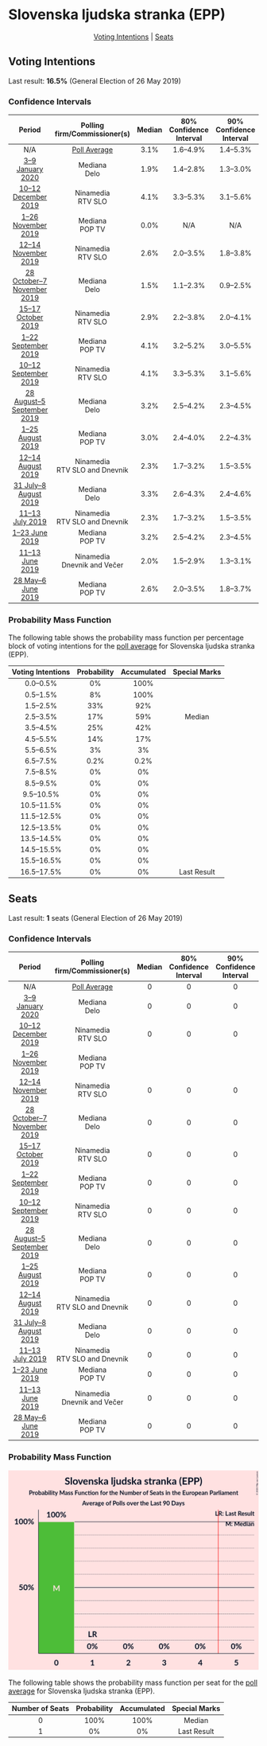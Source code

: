 # Slovenska ljudska stranka (EPP)

<p align="center"><a href="#voting-intentions">Voting Intentions</a> | <a href="#seats">Seats</a></p>

## Voting Intentions

Last result: **16.5%** (General Election of 26 May 2019)

### Confidence Intervals

| Period     | Polling firm/Commissioner(s) | Median | 80% Confidence Interval | 90% Confidence Interval | 95% Confidence Interval | 99% Confidence Interval |
|:----------:|:----------------:|:-----------:|:-----------------------:|:-----------------------:|:-----------------------:|:-----------------------:|
| N/A | [Poll Average](average.html) | 3.1% | 1.6–4.9% | 1.4–5.3% | 1.3–5.6% | 1.0–6.2% |
| [3–9 January 2020](2020-01-09-Mediana.html) | Mediana <br> Delo | 1.9% | 1.4–2.8% | 1.3–3.0% | 1.2–3.2% | 0.9–3.7% |
| [10–12 December 2019](2019-12-12-Ninamedia.html) | Ninamedia <br> RTV SLO | 4.1% | 3.3–5.3% | 3.1–5.6% | 2.9–5.9% | 2.5–6.5% |
| [1–26 November 2019](2019-11-26-Mediana.html) | Mediana <br> POP TV | 0.0% | N/A | N/A | N/A | N/A |
| [12–14 November 2019](2019-11-14-Ninamedia.html) | Ninamedia <br> RTV SLO | 2.6% | 2.0–3.5% | 1.8–3.8% | 1.6–4.0% | 1.4–4.5% |
| [28 October–7 November 2019](2019-11-07-Mediana.html) | Mediana <br> Delo | 1.5% | 1.1–2.3% | 0.9–2.5% | 0.8–2.7% | 0.7–3.1% |
| [15–17 October 2019](2019-10-17-Ninamedia.html) | Ninamedia <br> RTV SLO | 2.9% | 2.2–3.8% | 2.0–4.1% | 1.9–4.4% | 1.6–4.9% |
| [1–22 September 2019](2019-09-22-Mediana.html) | Mediana <br> POP TV | 4.1% | 3.2–5.2% | 3.0–5.5% | 2.8–5.8% | 2.5–6.4% |
| [10–12 September 2019](2019-09-12-Ninamedia.html) | Ninamedia <br> RTV SLO | 4.1% | 3.3–5.3% | 3.1–5.6% | 2.9–5.9% | 2.5–6.5% |
| [28 August–5 September 2019](2019-09-05-Mediana.html) | Mediana <br> Delo | 3.2% | 2.5–4.2% | 2.3–4.5% | 2.1–4.7% | 1.8–5.2% |
| [1–25 August 2019](2019-08-25-Mediana.html) | Mediana <br> POP TV | 3.0% | 2.4–4.0% | 2.2–4.3% | 2.0–4.6% | 1.7–5.1% |
| [12–14 August 2019](2019-08-14-Ninamedia.html) | Ninamedia <br> RTV SLO and Dnevnik | 2.3% | 1.7–3.2% | 1.5–3.5% | 1.4–3.7% | 1.2–4.2% |
| [31 July–8 August 2019](2019-08-08-Mediana.html) | Mediana <br> Delo | 3.3% | 2.6–4.3% | 2.4–4.6% | 2.2–4.8% | 1.9–5.3% |
| [11–13 July 2019](2019-07-13-Ninamedia.html) | Ninamedia <br> RTV SLO and Dnevnik | 2.3% | 1.7–3.2% | 1.5–3.5% | 1.4–3.7% | 1.2–4.2% |
| [1–23 June 2019](2019-06-23-Mediana.html) | Mediana <br> POP TV | 3.2% | 2.5–4.2% | 2.3–4.5% | 2.1–4.8% | 1.8–5.3% |
| [11–13 June 2019](2019-06-13-Ninamedia.html) | Ninamedia <br> Dnevnik and Večer | 2.0% | 1.5–2.9% | 1.3–3.1% | 1.2–3.3% | 1.0–3.8% |
| [28 May–6 June 2019](2019-06-06-Mediana.html) | Mediana <br> POP TV | 2.6% | 2.0–3.5% | 1.8–3.7% | 1.6–4.0% | 1.4–4.4% |

### Probability Mass Function

The following table shows the probability mass function per percentage block of voting intentions for the [poll average](average.html) for Slovenska ljudska stranka (EPP).

| Voting Intentions | Probability | Accumulated | Special Marks |
|:-----------------:|:-----------:|:-----------:|:-------------:|
| 0.0–0.5% | 0% | 100% |  |
| 0.5–1.5% | 8% | 100% |  |
| 1.5–2.5% | 33% | 92% |  |
| 2.5–3.5% | 17% | 59% | Median |
| 3.5–4.5% | 25% | 42% |  |
| 4.5–5.5% | 14% | 17% |  |
| 5.5–6.5% | 3% | 3% |  |
| 6.5–7.5% | 0.2% | 0.2% |  |
| 7.5–8.5% | 0% | 0% |  |
| 8.5–9.5% | 0% | 0% |  |
| 9.5–10.5% | 0% | 0% |  |
| 10.5–11.5% | 0% | 0% |  |
| 11.5–12.5% | 0% | 0% |  |
| 12.5–13.5% | 0% | 0% |  |
| 13.5–14.5% | 0% | 0% |  |
| 14.5–15.5% | 0% | 0% |  |
| 15.5–16.5% | 0% | 0% |  |
| 16.5–17.5% | 0% | 0% | Last Result |


## Seats

Last result: **1** seats (General Election of 26 May 2019)

### Confidence Intervals

| Period     | Polling firm/Commissioner(s) | Median | 80% Confidence Interval | 90% Confidence Interval | 95% Confidence Interval | 99% Confidence Interval |
|:----------:|:----------------:|:------:|:-----------------------:|:-----------------------:|:-----------------------:|:-----------------------:|
| N/A | [Poll Average](average.html) | 0 | 0 | 0 | 0 | 0 |
| [3–9 January 2020](2020-01-09-Mediana.html) | Mediana <br> Delo | 0 | 0 | 0 | 0 | 0 |
| [10–12 December 2019](2019-12-12-Ninamedia.html) | Ninamedia <br> RTV SLO | 0 | 0 | 0 | 0 | 0 |
| [1–26 November 2019](2019-11-26-Mediana.html) | Mediana <br> POP TV |  |  |  |  |  |
| [12–14 November 2019](2019-11-14-Ninamedia.html) | Ninamedia <br> RTV SLO | 0 | 0 | 0 | 0 | 0 |
| [28 October–7 November 2019](2019-11-07-Mediana.html) | Mediana <br> Delo | 0 | 0 | 0 | 0 | 0 |
| [15–17 October 2019](2019-10-17-Ninamedia.html) | Ninamedia <br> RTV SLO | 0 | 0 | 0 | 0 | 0 |
| [1–22 September 2019](2019-09-22-Mediana.html) | Mediana <br> POP TV | 0 | 0 | 0 | 0 | 0 |
| [10–12 September 2019](2019-09-12-Ninamedia.html) | Ninamedia <br> RTV SLO | 0 | 0 | 0 | 0 | 0 |
| [28 August–5 September 2019](2019-09-05-Mediana.html) | Mediana <br> Delo | 0 | 0 | 0 | 0 | 0 |
| [1–25 August 2019](2019-08-25-Mediana.html) | Mediana <br> POP TV | 0 | 0 | 0 | 0 | 0 |
| [12–14 August 2019](2019-08-14-Ninamedia.html) | Ninamedia <br> RTV SLO and Dnevnik | 0 | 0 | 0 | 0 | 0 |
| [31 July–8 August 2019](2019-08-08-Mediana.html) | Mediana <br> Delo | 0 | 0 | 0 | 0 | 0 |
| [11–13 July 2019](2019-07-13-Ninamedia.html) | Ninamedia <br> RTV SLO and Dnevnik | 0 | 0 | 0 | 0 | 0 |
| [1–23 June 2019](2019-06-23-Mediana.html) | Mediana <br> POP TV | 0 | 0 | 0 | 0 | 0 |
| [11–13 June 2019](2019-06-13-Ninamedia.html) | Ninamedia <br> Dnevnik and Večer | 0 | 0 | 0 | 0 | 0 |
| [28 May–6 June 2019](2019-06-06-Mediana.html) | Mediana <br> POP TV | 0 | 0 | 0 | 0 | 0 |

### Probability Mass Function

![Graph with seats probability mass function not yet produced](average-seats-pmf-slovenskaljudskastrankaepp.png "Seats Probability Mass Function")

The following table shows the probability mass function per seat for the [poll average](average.html) for Slovenska ljudska stranka (EPP).

| Number of Seats | Probability | Accumulated | Special Marks |
|:---------------:|:-----------:|:-----------:|:-------------:|
| 0 | 100% | 100% | Median |
| 1 | 0% | 0% | Last Result |


